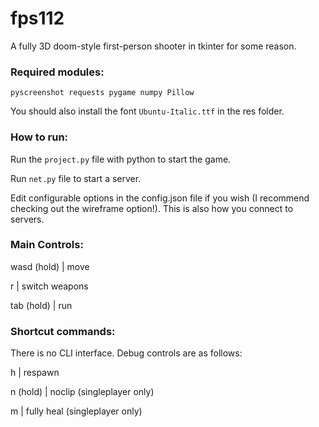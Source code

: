# fps112
A fully 3D doom-style first-person shooter in tkinter for some reason.

### Required modules: 
`pyscreenshot
requests
pygame
numpy
Pillow`

You should also install the font `Ubuntu-Italic.ttf` in the res folder.

### How to run:
Run the `project.py` file with python to start the game.

Run `net.py` file to start a server.

Edit configurable options in the config.json file if you wish (I recommend checking out the wireframe option!). This is also how you connect to servers.

### Main Controls:
wasd (hold) | move

r | switch weapons

tab (hold) | run

### Shortcut commands:
There is no CLI interface. Debug controls are as follows:


h | respawn

n (hold) | noclip (singleplayer only)

m | fully heal (singleplayer only)